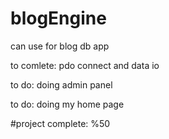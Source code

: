 # blogEngine
can use for blog db app 

to comlete: pdo connect and data io 

to do: doing admin panel

to do: doing my home page


#project complete: %50
